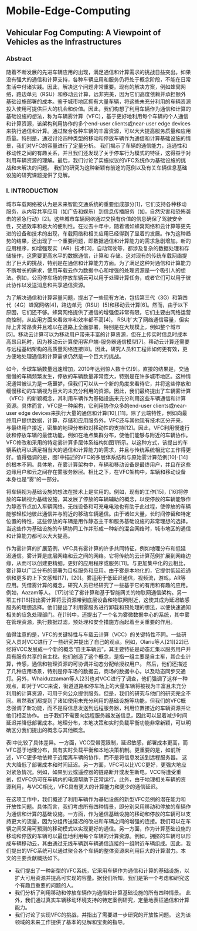 # Mobile-Edge-Computing

## Vehicular Fog Computing: A Viewpoint of Vehicles as the Infrastructures

### Abstract

随着不断发展的先进车辆应用的出现，满足通信和计算需求的挑战日益突出。如果没有强大的通信和计算支持，各种车辆应用和服务仍将处于概念阶段，不能在日常生活中付诸实践。因此，解决这个问题非常重要。现有的解决方案，例如蜂窝网络，路边单元（RSU）和移动云计算，远非完美，因为它们高度依赖并承担额外基础设施部署的成本。鉴于城市地区拥有大量车辆，将这些未充分利用的车辆资源投入使用可提供巨大的机会和价值。因此，我们构想了利用车辆作为通信和计算的基础设施的想法，称为车辆雾计算（VFC），基于更好地利用每个车辆的个人通信和计算资源，该架构利用协作的多个end-user clients或near-user edge devices来执行通信和计算。通过聚合各种车辆的丰富资源，可以大大提高服务质量和应用质量。特别是，通过讨论四种类型的移动和停放车辆作为通信和计算基础设施的情景，我们对VFC的容量进行了定量分析。 我们揭示了车辆的通信能力，连通性和移动性之间的有趣关系，并且我们还发现了关于停车行为模式的特征，这得益于对利用车辆资源的理解。最后，我们讨论了实施拟议的VFC系统作为基础设施的挑战和未解决的问题。 我们的研究为这种新颖有前途的范例以及有关车辆信息基础设施的研究课题提供了见解。

### I. INTRODUCTION

城市车载网络被认为是未来智能交通系统的重要组成部分[1]，它们支持各种移动服务，从内容共享应用（如广告和娱乐）到信息传播服务（如，自然灾害和恐怖袭击的紧急行动）[2]。这些城市车辆网络通过交换有价值的信息确保了驾驶安全性，交通效率和极大的便利性。在过去十年中，随着诸如蜂窝网络和云计算等更先进的设备和技术的出现，车载网络和相关应用已经得到了显着的发展。作为这种趋势的结果，还出现了一个重要问题，即数据通信和计算能力的需求急剧增加。新的应用程序，如增强现实（AR）技术[3]，自动驾驶等，都涉及复杂的数据处理和存储操作，这需要更高水平的数据通信，计算和
存储。这对现有的传统车载网络提出了巨大的挑战，特别是在通信和计算能力方面。为了满足这种对通信和计算能力不断增长的需求，使用车载云作为数据中心和增强的处理资源是一个吸引人的想法。例如，公司停车场的停放车辆云可以用于处理计算任务，或者它们可以用于彼此协作以发送消息和共享通信资源。

为了解决通信和计算容量问题，提出了一些现有方法，包括第三代（3G）和第四代（4G）蜂窝网络[4]，路边单元（RSU）[5]和移动云计算[6]。然而，由于以下原因，它们还不够。蜂窝网络提供了通信的增强但非常有限，它们主要由网络运营商控制，从应用方面来看效率和效率都不高[4]。 RSU扩大了网络通信容量，但实际上非常昂贵并且难以在道路上全面部署，特别是在大规模上，例如整个城市[5]。移动云计算可以为移动用户带来丰富的计算资源，但在上传实时信息时成本高昂且耗时，因为移动云计算使用客户端-服务器通信模型[7]。移动云计算还需要与远程基础架构的高质量网络连接[8]。因此，研究人员和工程师如何更有效，更方便地处理通信和计算需求仍然是一个巨大的挑战。

如今，全球车辆数量迅速增加，2010年达到惊人数十亿[9]。直接的结果是，交通缓慢的车辆频繁发生，停放的车辆数量非常庞大，特别是在许多城市地区。这种情况通常被认为是一场噩梦，但我们可以从一个新的角度来看待它，并将这些停放和缓慢移动的车辆视为巨大的未充分利用的资源。因此，我们最终提出了车辆雾计算（VFC）的新颖概念，其利用车辆作为基础设施来充分利用这些车辆通信和计算资源。具体而言，VFC是一种架构，它利用协作众多的end-user clients或near-user edge devices来执行大量的通信和计算[10],[11]。除了云端特性，例如向最终用户提供数据，计算，存储和应用服务外，VFC还与其他现有技术区分开来，与最终用户接近，密集的地理分布和对移动性的支持[12]。因此，VFC利用慢速行驶和停放车辆的最佳功能，例如在地点集群分布，使他们能够与附近的车辆协作。VFC修改和采用的特定雾计算多层体系结构如图1所示。以这种方式，该提出的车辆系统可以满足相当大的通信和计算能力的需求，并且与传统系统相比它工作得更好。值得强调的是，图1中描述的VFC的多层体系结构与原始雾计算范例[10]-[14]的根本不同。具体地，在雾计算架构中，车辆和移动设备是最终用户，并且在这些边缘用户和云之间存在雾服务器层。相比之下，在VFC架构中，车辆和移动设备本身也是“雾”的一部分。

将车辆视为基础设施的想法在技术上是实用的。例如，现有的工作[15]，[16]将停放的车辆视为基础设施，其发展了停放的车辆辅助的概念，以使停放的车辆能够作为静态节点加入车辆网络。无线设备和可充电电池也有助于此过程，使停放的车辆能够轻松地彼此通信并与附近的移动车辆通信。由于诸如大量，长时间停留和特定位置的特性，这些停放的车辆是用作静态主干和服务基础设施的非常理想的选择。当这些作为基础设施的车辆协同工作并形成一种新的混合网络时，城市地区的通信和计算能力都可以大大提高。

作为雾计算的扩展范例，VFC具有雾计算的许多共同特征，例如地理分布和低延迟通信。雾计算是底层网络和云之间的网络。它将传统的云计算范例扩展到网络边缘，从而可以创建更精细，更好的应用程序或服务[11]。与更加集中化的云相比，雾计算以广泛分布的部署为目标服务和应用。由于雾是本地化的，它提供低延迟通信和更多的上下文感知[17]，[20]。雾适用于低延迟通信，视频流，游戏，AR等应用。凭借雾计算的概念，研究人员已经研究了一些基于它的有用和有趣的应用。例如，Aazam等人。 [17]讨论了雾计算和基于智能网关的物联网通信架构。另一项工作[18]指出雾计算将云资源带到底层设备和物联网附近，这使其成为延迟敏感服务的理想选择。他们提出了利用雾服务进行卸载和预处理的想法，以便快速通知相关的应急处理部门。在[19]中，还提出了一个名为雾微数据中心的系统，其中雾在管理资源，执行数据过滤，预处理和安全措施方面起着至关重要的作用。

值得注意的是，VFC的关键特性与车载云计算（VCC）的关键特性不同。一些研究人员对VCC进行了一些研究并提出了自己的观点。例如，Olariu等人[21][22]已经将VCC发展成一个新的概念“自主车辆云”，其主要特征是动态汇集以服务用户并具有服务共享的自主权。他们创造了这个概念，是指一组主要是自主车，其企业计算，传感，通信和物理资源的可协调并动态分配给授权用户。 然后，他们还描述了几种应用场景，特别是停车场的数据云，商场的数据中心，以及动态同步交通灯。另外，Whaiduzzaman等人[23]也对VCC进行了调查，他们强调了这样一种观点，即对于VCC来说，街道道路和停车场上的大量车辆将被视为丰富且未充分利用的计算资源，可用于向公众提供服务。但是，我们的研究与他们的研究完全不同。虽然我们都提到了诸如使用未充分利用的基础设施等功能，但我们的VFC概念强调了新功能，而不是将信息发送到远程服务器，利用位置接近的车辆资源并让他们相互协作。 由于我们不需要向远程服务器发送信息，因此可以显着减少时间延迟并降低部署成本。地理分布，本地决策和实时负载平衡功能非常新颖，可以明确区分我们提出的概念与其他概念。

表I中比较了具体差异。一方面，VCC受带宽限制，延迟敏感，部署成本更高，而VFC基于地理分布，具有实时负载平衡和本地决策机制。更重要的是，如前所述，VFC更多地依赖于近距离车辆的协作，而不是将信息发送到远程服务器。 这大大降低了部署成本和时间延迟。另一方面，VFC可以比VCC更好，更强大地应对紧急情况。例如，如果到云或遥控器的链路断开或发生断电，VCC将遭受重创，但VFC仍可在车辆内的电源帮助下正常运行。此外，由于地理相关车辆的资源利用，与VCC相比，VFC具有更大的计算能力和更少的通信延迟。

在这项工作中，我们概述了利用车辆作为基础设施的新型VFC范例的潜在能力和开放性问题。具体而言，我们考虑所有四种情景，即分别采用移动和停放的车辆作为通信和计算的基础设施。一方面，作为通信基础设施的移动和停放的车辆可以支持更大的流量，因为分组传送延迟的改进和车辆之间的增强的连接。我们可以在车辆之间采用可预测的移动模式以实现更好的通信。另一方面，作为计算基础设施的移动和停放的车辆可以最佳地利用每个车辆的计算资源。例如，拥挤的车辆可以形成车辆移动云，其由通过无线车辆到车辆通信连接的一组附近车辆组成。因此，我们提出的VFC系统可以通过聚合各个车辆的整体资源来利用巨大的计算潜力。本文的主要贡献概括如下。

* 我们提出了一种新型的VFC系统，它采用车辆作为通信和计算的基础设施，以扩大可用资源并提高可实现的容量。据我们所知，我们是第一个考虑和研究这个有趣且重要的问题的人。
* 我们分析了利用移动和停放车辆作为通信和计算基础设施的所有四种情景。 此外，我们通过真实车辆移动环境支持的特定案例研究，定量地表征通信和计算能力。
* 我们讨论了实现VFC的挑战，并指出了需要进一步研究的开放性问题。 这为该领域的未来工作提供了基本的见解和宝贵的指导。